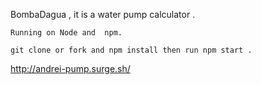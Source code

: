 BombaDagua , it is a water pump calculator .

    Running on Node and  npm.

    git clone or fork and npm install then run npm start .



http://andrei-pump.surge.sh/
